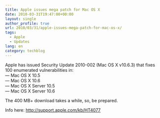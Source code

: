 ```yaml
---
title: Apple issues mega patch for Mac OS X
date: 2010-03-31T19:47:00+00:00
layout: single
author_profile: true
url: 2010/03/31/apple-issues-mega-patch-for-mac-os-x/
tags:
  - Apple
  - Updates
lang: en
category: techblog
---
```

Apple has issued Security Update 2010-002 (Mac OS X v10.6.3) that fixes 100 enumerated vulnerabilities in:  
— Mac OS X 10.5  
— Mac OS X 10.6  
— Mac OS X Server 10.5  
— Mac OS X Server 10.6

The 400 MB+ download takes a while, so, be prepared.

Info here: <http://support.apple.com/kb/HT4077>